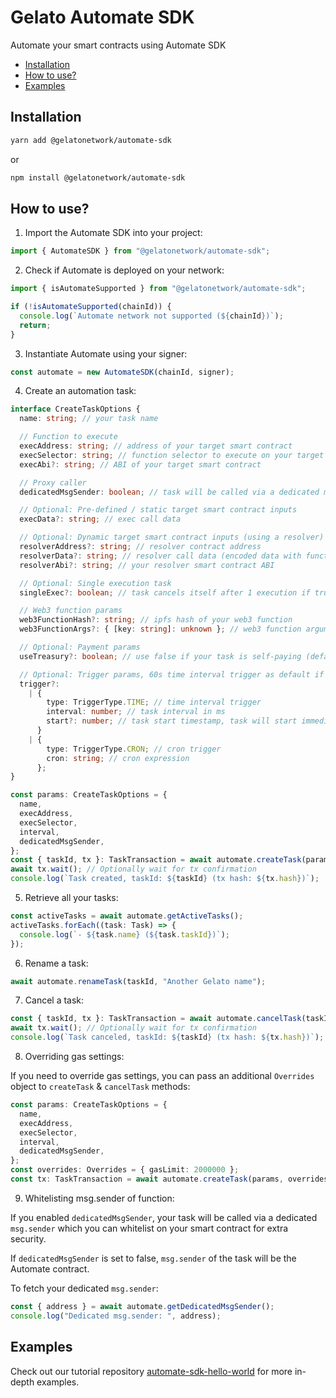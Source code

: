# Gelato Automate SDK <!-- omit in toc -->

Automate your smart contracts using Automate SDK

- [Installation](#installation)
- [How to use?](#how-to-use)
- [Examples](#examples)

## Installation

```bash
yarn add @gelatonetwork/automate-sdk
```

or

```bash
npm install @gelatonetwork/automate-sdk
```

## How to use?

1. Import the Automate SDK into your project:

```typescript
import { AutomateSDK } from "@gelatonetwork/automate-sdk";
```

2. Check if Automate is deployed on your network:

```typescript
import { isAutomateSupported } from "@gelatonetwork/automate-sdk";

if (!isAutomateSupported(chainId)) {
  console.log(`Automate network not supported (${chainId})`);
  return;
}
```

3. Instantiate Automate using your signer:

```typescript
const automate = new AutomateSDK(chainId, signer);
```

4. Create an automation task:

```typescript
interface CreateTaskOptions {
  name: string; // your task name

  // Function to execute
  execAddress: string; // address of your target smart contract
  execSelector: string; // function selector to execute on your target smart contract
  execAbi?: string; // ABI of your target smart contract

  // Proxy caller
  dedicatedMsgSender: boolean; // task will be called via a dedicated msg.sender which you can whitelist (recommended: true)

  // Optional: Pre-defined / static target smart contract inputs
  execData?: string; // exec call data

  // Optional: Dynamic target smart contract inputs (using a resolver)
  resolverAddress?: string; // resolver contract address
  resolverData?: string; // resolver call data (encoded data with function selector)
  resolverAbi?: string; // your resolver smart contract ABI

  // Optional: Single execution task
  singleExec?: boolean; // task cancels itself after 1 execution if true.

  // Web3 function params
  web3FunctionHash?: string; // ipfs hash of your web3 function
  web3FunctionArgs?: { [key: string]: unknown }; // web3 function arguments object

  // Optional: Payment params
  useTreasury?: boolean; // use false if your task is self-paying (default: true)

  // Optional: Trigger params, 60s time interval trigger as default if undefined
  trigger?:
    | {
        type: TriggerType.TIME; // time interval trigger
        interval: number; // task interval in ms
        start?: number; // task start timestamp, task will start immediately if undefined or 0
      }
    | {
        type: TriggerType.CRON; // cron trigger
        cron: string; // cron expression
      };
}

const params: CreateTaskOptions = {
  name,
  execAddress,
  execSelector,
  interval,
  dedicatedMsgSender,
};
const { taskId, tx }: TaskTransaction = await automate.createTask(params);
await tx.wait(); // Optionally wait for tx confirmation
console.log(`Task created, taskId: ${taskId} (tx hash: ${tx.hash})`);
```

5. Retrieve all your tasks:

```typescript
const activeTasks = await automate.getActiveTasks();
activeTasks.forEach((task: Task) => {
  console.log(`- ${task.name} (${task.taskId})`);
});
```

6. Rename a task:

```typescript
await automate.renameTask(taskId, "Another Gelato name");
```

7. Cancel a task:

```typescript
const { taskId, tx }: TaskTransaction = await automate.cancelTask(taskId);
await tx.wait(); // Optionally wait for tx confirmation
console.log(`Task canceled, taskId: ${taskId} (tx hash: ${tx.hash})`);
```

8. Overriding gas settings:

If you need to override gas settings, you can pass an additional `Overrides` object to `createTask` & `cancelTask` methods:

```typescript
const params: CreateTaskOptions = {
  name,
  execAddress,
  execSelector,
  interval,
  dedicatedMsgSender,
};
const overrides: Overrides = { gasLimit: 2000000 };
const tx: TaskTransaction = await automate.createTask(params, overrides);
```

9. Whitelisting msg.sender of function:

If you enabled `dedicatedMsgSender`, your task will be called via a dedicated `msg.sender` which you can whitelist on your smart contract for extra security.

If `dedicatedMsgSender` is set to false, `msg.sender` of the task will be the Automate contract.

To fetch your dedicated `msg.sender`:

```typescript
const { address } = await automate.getDedicatedMsgSender();
console.log("Dedicated msg.sender: ", address);
```

## Examples

Check out our tutorial repository [automate-sdk-hello-world](https://github.com/gelatodigital/automate-sdk-hello-world) for more in-depth examples.
